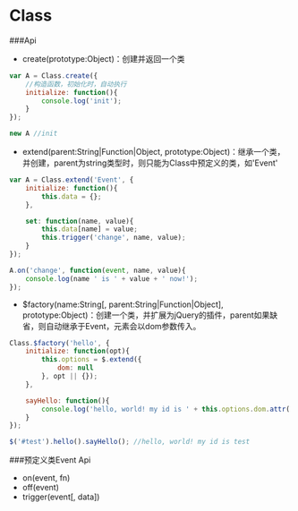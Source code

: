 Class 
=====================

###Api

* create(prototype:Object)：创建并返回一个类

```js
var A = Class.create({
	//构造函数，初始化时，自动执行
	initialize: function(){
		console.log('init');
	}
});

new A //init
```

* extend(parent:String|Function|Object, prototype:Object)：继承一个类，并创建，parent为string类型时，则只能为Class中预定义的类，如'Event'

```js
var A = Class.extend('Event', {
	initialize: function(){
		this.data = {};
	},

	set: function(name, value){
		this.data[name] = value;
		this.trigger('change', name, value);
	}
});

A.on('change', function(event, name, value){
	console.log(name ' is ' + value + ' now!');
});
```

* $factory(name:String[, parent:String|Function|Object], prototype:Object)：创建一个类，并扩展为jQuery的插件，parent如果缺省，则自动继承于Event，元素会以dom参数传入。

```js
Class.$factory('hello', {
	initialize: function(opt){
		this.options = $.extend({
			dom: null
		}, opt || {});
	},

	sayHello: function(){
		console.log('hello, world! my id is ' + this.options.dom.attr('id'));
	}
});

$('#test').hello().sayHello(); //hello, world! my id is test
```

###预定义类Event Api

* on(event, fn)
* off(event)
* trigger(event[, data])